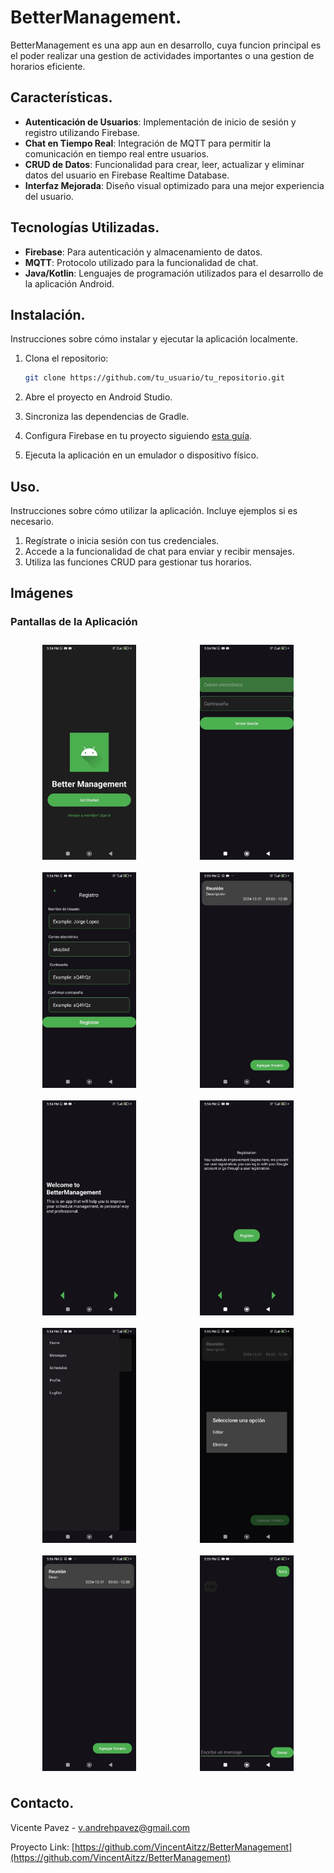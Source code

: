 # BetterManagement.

BetterManagement es una app aun en desarrollo, cuya funcion principal es el poder realizar una gestion de actividades importantes o una gestion de horarios eficiente.

## Características.

- **Autenticación de Usuarios**: Implementación de inicio de sesión y registro utilizando Firebase.
- **Chat en Tiempo Real**: Integración de MQTT para permitir la comunicación en tiempo real entre usuarios.
- **CRUD de Datos**: Funcionalidad para crear, leer, actualizar y eliminar datos del usuario en Firebase Realtime Database.
- **Interfaz Mejorada**: Diseño visual optimizado para una mejor experiencia del usuario.

## Tecnologías Utilizadas.

- **Firebase**: Para autenticación y almacenamiento de datos.
- **MQTT**: Protocolo utilizado para la funcionalidad de chat.
- **Java/Kotlin**: Lenguajes de programación utilizados para el desarrollo de la aplicación Android.

## Instalación.

Instrucciones sobre cómo instalar y ejecutar la aplicación localmente.

1. Clona el repositorio:
   ```bash
   git clone https://github.com/tu_usuario/tu_repositorio.git
   ```

2. Abre el proyecto en Android Studio.

3. Sincroniza las dependencias de Gradle.

4. Configura Firebase en tu proyecto siguiendo [esta guía](https://firebase.google.com/docs/android/setup).

5. Ejecuta la aplicación en un emulador o dispositivo físico.

## Uso.

Instrucciones sobre cómo utilizar la aplicación. Incluye ejemplos si es necesario.

1. Regístrate o inicia sesión con tus credenciales.
2. Accede a la funcionalidad de chat para enviar y recibir mensajes.
3. Utiliza las funciones CRUD para gestionar tus horarios.

## Imágenes

### Pantallas de la Aplicación

<div style="display: flex; flex-wrap: wrap; justify-content: space-around;">

<img src="https://github.com/VincentAitzz/BetterManagement/blob/master/ss/splashScreen.jpeg" alt="Splash Screen" width="150" style="margin: 10px;"/>
<img src="https://github.com/VincentAitzz/BetterManagement/blob/master/ss/signIn.jpeg" alt="Sign In" width="150" style="margin: 10px;"/>
<img src="https://github.com/VincentAitzz/BetterManagement/blob/master/ss/signUp.jpeg" alt="Sign Up" width="150" style="margin: 10px;"/>
<img src="https://github.com/VincentAitzz/BetterManagement/blob/master/ss/homeSchedules.jpeg" alt="Home Schedules" width="150" style="margin: 10px;"/>
<img src="https://github.com/VincentAitzz/BetterManagement/blob/master/ss/firstPage.jpeg" alt="First Page" width="150" style="margin: 10px;"/>
<img src="https://github.com/VincentAitzz/BetterManagement/blob/master/ss/secondPage.jpeg" alt="Second Page" width="150" style="margin: 10px;"/>
<img src="https://github.com/VincentAitzz/BetterManagement/blob/master/ss/menuView.jpeg" alt="Menu View" width="150" style="margin: 10px;"/>
<img src="https://github.com/VincentAitzz/BetterManagement/blob/master/ss/options.jpeg" alt="Options" width="150" style="margin: 10px;"/>
<img src="https://github.com/VincentAitzz/BetterManagement/blob/master/ss/postEditSchedule.jpeg" alt="Post Edit Schedule" width="150" style="margin: 10px;"/>
<img src="https://github.com/VincentAitzz/BetterManagement/blob/master/ss/mqttMessages.jpeg" alt="MQTT Messages" width="150" style="margin: 10px;"/>

</div>

## Contacto.

Vicente Pavez - [v.andrehpavez@gmail.com](mailto:v.andrehpavez@gmail.com)

Proyecto Link: [https://github.com/VincentAitzz/BetterManagement](https://github.com/VincentAitzz/BetterManagement)
